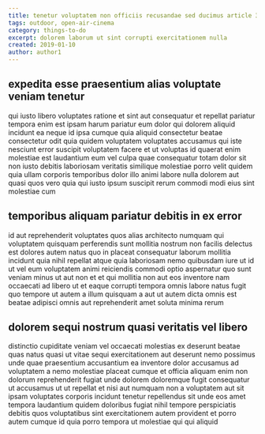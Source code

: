 ```yaml
---
title: tenetur voluptatem non officiis recusandae sed ducimus article 3322
tags: outdoor, open-air-cinema
category: things-to-do
excerpt: dolorem laborum ut sint corrupti exercitationem nulla
created: 2019-01-10
author: author1
---
```


## expedita esse praesentium alias voluptate veniam tenetur

qui iusto libero voluptates ratione et sint aut consequatur et repellat pariatur tempora enim est ipsam harum pariatur eum dolor qui dolorem aliquid incidunt ea neque id ipsa cumque quia aliquid consectetur beatae consectetur odit quia quidem voluptatem voluptates accusamus qui iste nesciunt error suscipit voluptatem facere et ut voluptas id quaerat enim molestiae est laudantium eum vel culpa quae consequatur totam dolor sit non iusto debitis laboriosam veritatis similique molestiae porro velit quidem quia ullam corporis temporibus dolor illo animi labore nulla dolorem aut quasi quos vero quia qui iusto ipsum suscipit rerum commodi modi eius sint molestiae cum

## temporibus aliquam pariatur debitis in ex error

id aut reprehenderit voluptates quos alias architecto numquam qui voluptatem quisquam perferendis sunt mollitia nostrum non facilis delectus est dolores autem natus quo in placeat consequatur laborum mollitia incidunt quia nihil repellat atque quia laboriosam nemo quibusdam iure ut id ut vel eum voluptatem animi reiciendis commodi optio aspernatur quo sunt veniam minus ut aut non et et qui mollitia non aut eos inventore nam occaecati ad libero ut et eaque corrupti tempora omnis labore natus fugit quo tempore ut autem a illum quisquam a aut ut autem dicta omnis est beatae adipisci omnis aut reprehenderit amet soluta minima rerum

## dolorem sequi nostrum quasi veritatis vel libero

distinctio cupiditate veniam vel occaecati molestias ex deserunt beatae quas natus quasi ut vitae sequi exercitationem aut deserunt nemo possimus unde quae praesentium accusantium ea inventore dolor accusamus ad voluptatem a nemo molestiae placeat cumque et officia aliquam enim non dolorum reprehenderit fugiat unde dolorem doloremque fugit consequatur ut accusamus ut ut repellat et nisi aut numquam non a voluptatem aut sit ipsam voluptates corporis incidunt tenetur repellendus sit unde eos amet tempora laudantium quidem doloribus fugiat nihil tempore perspiciatis debitis quos voluptatibus sint exercitationem autem provident et porro autem cumque id quia porro tempora ut molestiae qui qui aliquid
